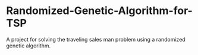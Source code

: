 # Randomized-Genetic-Algorithm-for-TSP
A project for solving the traveling sales man problem using a randomized genetic algorithm.
